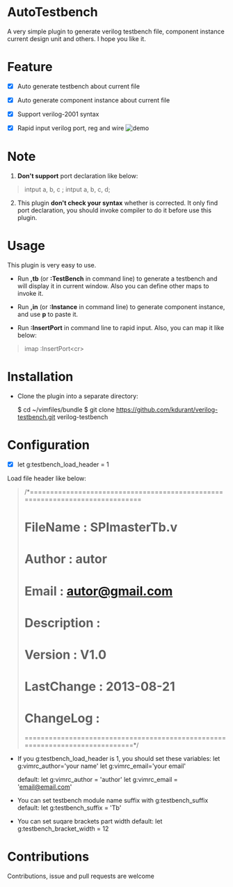 # AutoTestbench
A very simple plugin to generate verilog testbench file, component instance current design unit and others.
I hope you like it.

# Feature
- [x] Auto generate testbench about current file

- [x] Auto generate component instance about current file

- [x] Support verilog-2001 syntax

- [x] Rapid input verilog port, reg and wire
  ![demo](https://f.cloud.github.com/assets/2704364/1078773/9e416ede-1533-11e3-8a98-4f5ddfdf0dd6.gif)

# Note
1. **Don't support** port declaration like below:
> intput      a,
> b, c ;
> intput      a, b, c, d;

2. This plugin **don't check your syntax** whether is corrected. It only find port declaration, you should invoke compiler to do it before use this plugin.

# Usage
This plugin is very easy to use.
* Run **,tb** (or **:TestBench** in command line) to generate a testbench and will display it in current window.
Also you can define other maps to invoke it.

* Run **,in** (or **:Instance** in command line) to generate component instance, and use **p** to paste it.

* Run **:InsertPort** in command line to rapid input. Also, you can map it like below:
> imap   <M-i>   :InsertPort<cr\>

# Installation
* Clone the plugin into a separate directory:

    $ cd ~/vimfiles/bundle
    $ git clone https://github.com/kdurant/verilog-testbench.git  verilog-testbench

# Configuration
- [x]    let g:testbench_load_header = 1

Load file header like below:
>    /*=============================================================================
>    # FileName    : SPImasterTb.v
>    # Author      : autor
>    # Email       : autor@gmail.com
>    # Description :
>    # Version     : V1.0
>    # LastChange  : 2013-08-21
>    # ChangeLog   :
>    =============================================================================*/

* If you g:testbench_load_header is 1, you should set these variables:
    let g:vimrc_author='your name'
    let g:vimrc_email='your email'

    default:
    let g:vimrc_author = 'author'
    let g:vimrc_email  = 'email@email.com'

* You can set testbench module name suffix with g:testbench_suffix
    default:
    let g:testbench_suffix = 'Tb'

* You can set suqare brackets part width
    default:
    let g:testbench_bracket_width = 12

# Contributions
Contributions, issue and pull requests are welcome
